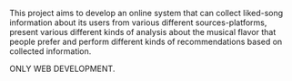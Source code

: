 This project aims to develop an online system that can collect liked-song information about its users from various different sources-platforms, present various different kinds of analysis about the musical flavor that people prefer and perform different kinds of recommendations based on collected information.


ONLY WEB DEVELOPMENT. 
